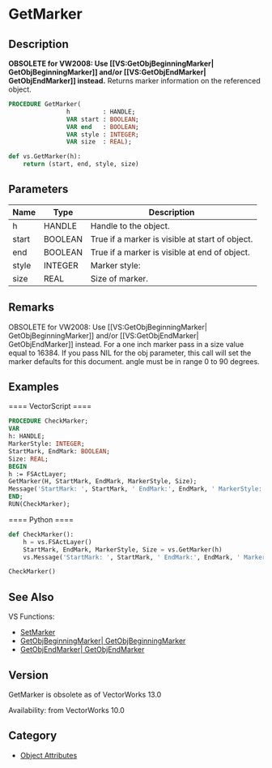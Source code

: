 # GetMarker

## Description
<b>OBSOLETE for VW2008: Use [[VS:GetObjBeginningMarker| GetObjBeginningMarker]] and/or [[VS:GetObjEndMarker| GetObjEndMarker]] instead.</b>
Returns marker information on the referenced object.

```pascal
PROCEDURE GetMarker(
				h         : HANDLE;
				VAR start : BOOLEAN;
				VAR end   : BOOLEAN;
				VAR style : INTEGER;
				VAR size  : REAL);
```

```python
def vs.GetMarker(h):
    return (start, end, style, size)
```

## Parameters
|Name|Type|Description|
|---|---|---|
|h|HANDLE|Handle to the object.|
|start|BOOLEAN|True if a marker is visible at start of object.|
|end|BOOLEAN|True if a marker is visible at end of object.|
|style|INTEGER|Marker style:|0 - Filled Arrow Marker|1 - Empty Arrow Marker|2 - Open Arrow Marker|3 - Filled Ball Marker|4 - Empty Ball Marker|5 - Slash Marker|6 - Cross Marker|
|size|REAL|Size of marker.|

## Remarks
OBSOLETE for VW2008: Use [[VS:GetObjBeginningMarker| GetObjBeginningMarker]] and/or [[VS:GetObjEndMarker| GetObjEndMarker]] instead.
For a one inch marker pass in a size value equal to 16384. If you pass NIL for the obj parameter, this call will set the marker defaults for this document.  angle must be in range 0 to 90 degrees.

## Examples
==== VectorScript ====
```pascal
PROCEDURE CheckMarker;
VAR
h: HANDLE;
MarkerStyle: INTEGER;
StartMark, EndMark: BOOLEAN;
Size: REAL;
BEGIN
h := FSActLayer;
GetMarker(H, StartMark, EndMark, MarkerStyle, Size);
Message('StartMark: ', StartMark, ' EndMark:', EndMark, ' MarkerStyle:', MarkerStyle, ' Size:', Size);
END;
RUN(CheckMarker);
```
==== Python ====
```python
def CheckMarker():
	h = vs.FSActLayer()
	StartMark, EndMark, MarkerStyle, Size = vs.GetMarker(h)
	vs.Message('StartMark: ', StartMark, ' EndMark:', EndMark, ' MarkerStyle:', MarkerStyle, ' Size:', Size)

CheckMarker()
```

## See Also
VS Functions:
* [SetMarker](SetMarker.md)
* [GetObjBeginningMarker| GetObjBeginningMarker](GetObjBeginningMarker|%20GetObjBeginningMarker.md)
* [GetObjEndMarker| GetObjEndMarker](GetObjEndMarker|%20GetObjEndMarker.md)

## Version
GetMarker is obsolete as of VectorWorks 13.0

Availability: from VectorWorks 10.0

## Category
* [Object Attributes](../Categories/Object%20Attributes.md)
